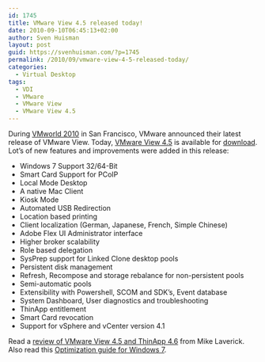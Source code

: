 ```yaml
---
id: 1745
title: VMware View 4.5 released today!
date: 2010-09-10T06:45:13+02:00
author: Sven Huisman
layout: post
guid: https://svenhuisman.com/?p=1745
permalink: /2010/09/vmware-view-4-5-released-today/
categories:
  - Virtual Desktop
tags:
  - VDI
  - VMware
  - VMware View
  - VMware View 4.5
---
```

During <a title="VMworld 2010" href="http://www.vmworld.com/community/conferences/2010/" target="_blank">VMworld 2010</a> in San Francisco, VMware announced their latest release of VMware View. Today, <a title="View 4.5" href="http://www.vmware.com/products/view/" target="_blank">VMware View 4.5</a> is available for <a title="VMware View 4.5 download" href="http://downloads.vmware.com/d/info/desktop_downloads/vmware_view/4_5" target="_blank">download</a>. Lot&#8217;s of new features and improvements were added in this release:

  * Windows 7 Support 32/64-Bit
  * Smart Card Support for PCoIP
  * Local Mode Desktop
  * A native Mac Client
  * Kiosk Mode
  * Automated USB Redirection
  * Location based printing
  * Client localization (German, Japanese, French, Simple Chinese)
  * Adobe Flex UI Administrator interface
  * Higher broker scalability
  * Role based delegation
  * SysPrep support for Linked Clone desktop pools
  * Persistent disk management
  * Refresh, Recompose and storage rebalance for non-persistent pools
  * Semi-automatic pools
  * Extensibility with Powershell, SCOM and SDK’s, Event database
  * System Dashboard, User diagnostics and troubleshooting
  * ThinApp entitlement
  * Smart Card revocation
  * Support for vSphere and vCenter version 4.1

Read a <a title="review VMware View" href="http://searchvirtualdesktop.techtarget.com/news/column/0,294698,sid194_gci1519832,00.html" target="_blank">review of VMware View 4.5 and ThinApp 4.6</a> from Mike Laverick. Also read this <a title="Optimization guide Win 7" href="http://www.vmware.com/files/pdf/VMware-View-OptimizationGuideWindows7-EN.pdf" target="_blank">Optimization guide for Windows 7</a>.